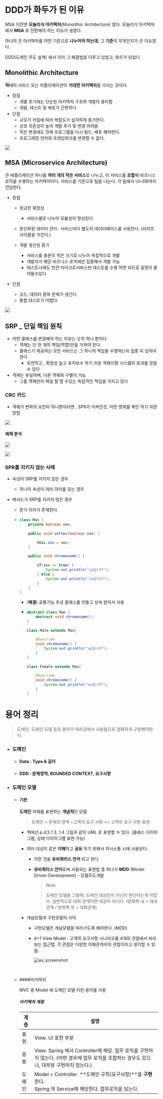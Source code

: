 # DDD가 화두가 된 이유 

MSA 이전엔 **모놀리식 아키텍처**(Monolithic Architecture) 였다. 모놀리식 아키텍처에서 **MSA** 로 전환해야 하는 이슈가 생겼다. 

하나의 큰 아키텍처를 어떤 기준으로 **나누어야 하는데**,  그 **기준**이 무엇인지가 큰 이슈였다. 

DDD(도메인 주도 설계) 에서 이미 그 해결법을 다루고 있었고, 화두가 되었다.



## Monolithic Architecture

**하나**의 서비스 또는 어플리케이션이 **거대한 아키텍처**를 가지는 것이다. 

* 장점
  * 개발 초기에는 단순한 아키텍처 구조와 개발의 용이함
  * 개발, 테스트 및 배포가 간편하다
* 단점
  * 규모가 커짐에 따라 복잡도가 심각하게 증가한다.
  * 상호 의존성이 높아 개발 추가 및 변경 어려움
  * 작은 변경에도 전체 프로그램을 다시 빌드, 배포 해야한다. 
  * 프로그래밍 언어와 프레임워크를 변경할 수 없다.

![](https://imgur.com/RRseBH2.png)



## MSA (Microservice Architecture)

큰 애플리케이션 하나를 **여러 개의 작은 서비스**로 나누고, 이 서비스를 **조합**해 비즈니스 로직을 수행하는 아키텍처이다. 
서비스를 기준으로 팀을 나눈다. 각 팀에서 UI~DB까지 전담한다. 

* 장점
  * 정교한 확장성

    * 서비스별로 나누어 모듈성이 향상된다.

  * 분산화된 데이터 관리 : 서비스마다 별도의 데이터베이스를 사용한다. (라이프사이클을 가진다.)

  * 개발 생산성 증가

    - 서비스를 충분히 작은 크기로 나누어 독립적으로 개발
    - 개발자가  해당 비즈니스 로직에만 집중해서 개발 가능 
    - 테스트시에도 연관 마이크로서비스만 테스트를 수행 하면 되므로 일정이 줄어들수있다

* 단점 
  * 코드, 데이터 중복 문제가 생긴다.
  * 통합 테스트가 어렵다.

![](https://imgur.com/nxQ5E9q.png)





## SRP _ 단일 책임 원칙 

- 어떤 클래스를 변경해야 하는 이유는 오직 하나 뿐이다
  - 객체는 단 한 개의 책임(역할)만을 가져야 한다
  - 클래스가 제공하는 모든 서비스는 그 하나의 책임을 수행하는되 집중 되 있어야 한다 
    - 유연하고 , 확장성 높고 유지보수 하기 쉬운 객체지향 시스템의 효과를 얻을수 있다
- 객체는 유일하며, 다른 객체와 구별이 가능
  - 그들 객체만이 제일 잘 할 수있는 독립적인 책임을 가지고 있다



### CRC 카드 

- 객체가 변화의 요인이 하나뿐이라면 , SPR가 지켜진것, 이런 명제를 확인 하기 위한 방법

![](https://imgur.com/GReFxKB.png)

#### 예제 분석

![](https://imgur.com/wtBa4Ou.png)

![](https://imgur.com/nztwbVY.png)

### SPR를 지키지 않는 사례

- 속성이 SRP를 지키지 않은 경우

  - 하나의 속성이 여러 의미를 갖는 경우

- 메서드가 SRP를 지키지 않은 경우 

  - 분기 처리가 존재한다

  - ```java
    class Man {
        private boolean sex;
        
        public void setSex(boolean sex) {
        
            this.sex = sex;
        }
        
        public void chromosome() {
            
            if(sex == true) {
                System.out.println("xy입니다");
            } else {
                System.out.println("xx입니다");
            }
        }
    }
    
    ```

    - (**해결**) 공통기능 추상 클래스를 만들고 상속 받아서 사용 

    - ```java
      abstract class Man {
          abstract void chromosome();
      }
       
      class Male extends Man{
       
          @Override
          void chromosome() {
              System.out.println("xy입니다");
          }
      }
       
      class Female extends Man{
          
          @Override
          void chromosome() {
              System.out.println("xx입니다");
          }
      }
      
      ```


# 용어 정리 

>  도메인, 도메인 모델 등의 용어가 여러곳에서 사용됨으로 정확하게 구분해야한다.



* ###  도메인

  * ####  Data :  Type & 길이

  * #### DDD :  문제영역, BOUNDED CONTEXT, 요구사항



* ### 도메인 모델

  * ####  기본

    **도메인** 자체를 표현하는 **개념적**인 모델 

    > 도메인 = 문제의 영역 =고객의 요구 사항 => 고객의 요구 사항 표현

    - 책에선 p.4,5 1.3, 1.4 그림과 같이 UML 로 표현할 수 있다. (클래스 다이어그램, 상태 다이어그램 표현 가능)

    - 여러 대상이 같은 **이해**하고 **공유** 하기 위해서 의사소통 시에 사용된다. 

      - 이런 것을 **유비쿼터스 언어** 라고 한다.

      - **유비쿼터스 언어**로써 사용되는 표현법 중 하나가 **MDD** (Model Driven Development) - 모델주도개발

        > Note
        >
        > 도메인 모델을 그릴때, 도메인 대상인지 아닌지 판단하는게 어렵다. 일반적으로 대외 관계이면 대상이 아니다. (방화벽 내 > 대내관계 / 방화벽 외 > 대외관계)

    - 개념모델과 구현모델의 사이

      - 구현모델은 개념모델을 따라가도록 해야한다. (MDD)

      - 4+1 View Model : 고객의 요구사항 시나리오를 4개의 관점에서 바라보는 접근법. 각 관점은 다양한 이해관계자의 관점이라고 생각할 수 있음.

        ![ex_screenshot](https://mblogthumb-phinf.pstatic.net/20131108_135/eg_lim_1383920068506mkDpf_PNG/4%2B1_view_model_and_UML_views.png?type=w2)

        ​

  * ####아키텍처

    MVC 중 Model 에 도메인 모델 이란 용어를 사용

    ##### 아키텍처 계층

    | 계층   | 설명                                                         |
    | ------ | ------------------------------------------------------------ |
    | 표현   | View. UI 표현 부분                                           |
    | 응용   | View. Spring 에서 Controller에 해당. 업무 로직을 구현하지 않는다. (어떤 경우에 업무 로직을 조합하는 경우도 있으나, 대부분 구현하지 않는다.) |
    | 도메인 | Model + Controller. **도메인 규칙(요구사항)**을 **구현**한다. <br>Spring 의 Service에 해당한다. 업무로직을 담는다. |
